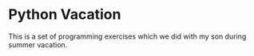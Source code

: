 # Python Vacation

This is a set of programming exercises which we did with my son during summer vacation. 
